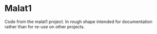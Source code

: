 # Malat1

Code from the malat1 project. In rough shape intended for documentation rather than for re-use on other projects.
